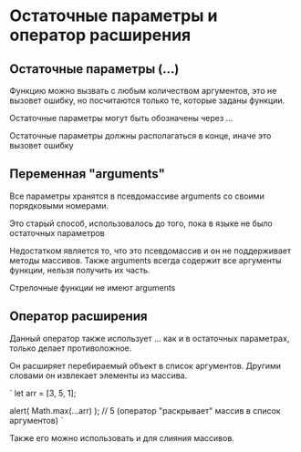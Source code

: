 # Остаточные параметры и оператор расширения

## Остаточные параметры (...)

Функцию можно вызвать с любым количеством аргументов, это не вызовет ошибку, но посчитаются только те, которые заданы функции.

Остаточные параметры могут быть обозначены через ...

Остаточные параметры должны располагаться в конце, иначе это вызовет ошибку


## Переменная "arguments"

Все параметры хранятся в псевдомассиве arguments со своими порядковыми номерами.

Это старый способ, использовалось до того, пока в языке не было остаточных параметров

Недостатком является то, что это псевдомассив и он не поддерживает методы массивов. Также arguments всегда содержит все аргументы функции, нельзя получить их часть.

Стрелочные функции не имеют arguments


## Оператор расширения

Данный оператор также использует ... как и в остаточных параметрах, только делает противоложное.

Он расширяет перебираемый объект в список аргументов. Другими словами он извлекает элементы из массива.

`
let arr = [3, 5, 1];

alert( Math.max(...arr) ); // 5 (оператор "раскрывает" массив в список аргументов)
`

Также его можно использовать и для слияния массивов.